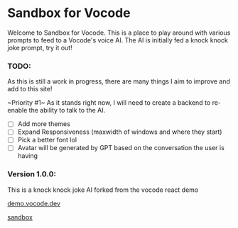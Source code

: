 # Sandbox for Vocode

Welcome to Sandbox for Vocode. This is a place to play around with various prompts to feed to a Vocode's voice AI. The AI is initially fed a knock knock joke prompt, try it out!

### TODO:

As this is still a work in progress, there are many things I aim to improve and add to this site!

~Priority #1~
As it stands right now, I will need to create a backend to re-enable the ability to talk to the AI.

- [ ] Add more themes
- [ ] Expand Responsiveness (maxwidth of windows and where they start)
- [ ] Pick a better font lol
- [ ] Avatar will be generated by GPT based on the conversation the user is having

### Version 1.0.0:

This is a knock knock joke AI forked from the vocode react demo

[demo.vocode.dev](https://demo.vocode.dev)

[sandbox](https://vocode-sandbox.web.app)

